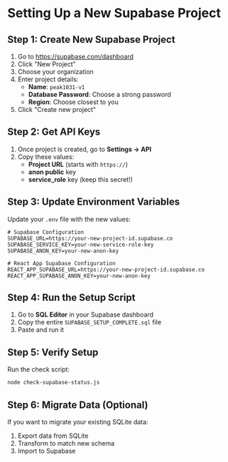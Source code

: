 # Setting Up a New Supabase Project

## Step 1: Create New Supabase Project

1. Go to https://supabase.com/dashboard
2. Click "New Project"
3. Choose your organization
4. Enter project details:
   - **Name**: `peak1031-v1`
   - **Database Password**: Choose a strong password
   - **Region**: Choose closest to you
5. Click "Create new project"

## Step 2: Get API Keys

1. Once project is created, go to **Settings → API**
2. Copy these values:
   - **Project URL** (starts with `https://`)
   - **anon public** key
   - **service_role** key (keep this secret!)

## Step 3: Update Environment Variables

Update your `.env` file with the new values:

```env
# Supabase Configuration
SUPABASE_URL=https://your-new-project-id.supabase.co
SUPABASE_SERVICE_KEY=your-new-service-role-key
SUPABASE_ANON_KEY=your-new-anon-key

# React App Supabase Configuration
REACT_APP_SUPABASE_URL=https://your-new-project-id.supabase.co
REACT_APP_SUPABASE_ANON_KEY=your-new-anon-key
```

## Step 4: Run the Setup Script

1. Go to **SQL Editor** in your Supabase dashboard
2. Copy the entire `SUPABASE_SETUP_COMPLETE.sql` file
3. Paste and run it

## Step 5: Verify Setup

Run the check script:
```bash
node check-supabase-status.js
```

## Step 6: Migrate Data (Optional)

If you want to migrate your existing SQLite data:
1. Export data from SQLite
2. Transform to match new schema
3. Import to Supabase 